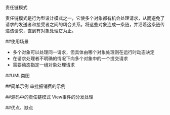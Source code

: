 责任链模式

责任链模式是行为型设计模式之一，它使多个对象都有机会处理请求，从而避免了请求的发送者和接受者之间的耦合关系。将这些对象连成一条链，并沿着这条链传递该请求，直到有对象处理它为止。

##使用场景
- 多个对象可以处理同一请求，但具体由哪个对象处理则在运行时动态决定
- 在请求处理者不明确的情况下向多个对象中的一个提交请求
- 需要动态指定一组对象处理请求

##UML类图

##简单示例
审批报销费的示例

##源码中的责任链模式
View事件的分发处理

##优点、缺点